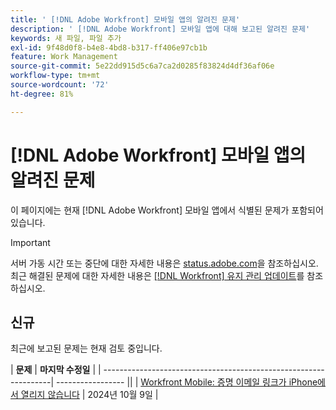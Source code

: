 ```yaml
---
title: ' [!DNL Adobe Workfront] 모바일 앱의 알려진 문제'
description: ' [!DNL Adobe Workfront] 모바일 앱에 대해 보고된 알려진 문제'
keywords: 새 파일, 파일 추가
exl-id: 9f48d0f8-b4e8-4bd8-b317-ff406e97cb1b
feature: Work Management
source-git-commit: 5e22dd915d5c6a7ca2d0285f83824d4df36af06e
workflow-type: tm+mt
source-wordcount: '72'
ht-degree: 81%

---
```


# [!DNL Adobe Workfront] 모바일 앱의 알려진 문제

이 페이지에는 현재 [!DNL Adobe Workfront] 모바일 앱에서 식별된 문제가 포함되어 있습니다.

>[!IMPORTANT]
>
>서버 가동 시간 또는 중단에 대한 자세한 내용은 [status.adobe.com](https://status.adobe.com)을 참조하십시오. 최근 해결된 문제에 대한 자세한 내용은 [[!DNL Workfront] 유지 관리 업데이트](../maintenance/current-updates.md)를 참조하십시오.

<!--**There are currently no known issues for [!DNL Workfront Mobile]**-->

## 신규

최근에 보고된 문제는 현재 검토 중입니다.

| **문제** | **마지막 수정일** |
| -----------------------------------------------------------------| ----------------- ||
| [Workfront Mobile: 증명 이메일 링크가 iPhone에서 열리지 않습니다](known-issues-workfront/wf-mobile-proof-email-link-wont-open.md) | 2024년 10월 9일 |

<!--
## Current Issues

|Issue  |Last Modified   | 
|---|---|
|Issue text  | YYYY/MM/DD  | 
-->